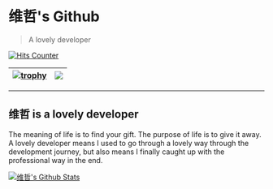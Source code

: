 # 维哲's Github

> A lovely developer

[![Hits Counter](https://hits.seeyoufarm.com/api/count/incr/badge.svg?url=https%3A%2F%2Fgithub.com%2FRoniaWZ&count_bg=%2379C83D&title_bg=%23555555&icon=&icon_color=%23E7E7E7&title=visits&edge_flat=true)](https://hits.seeyoufarm.com)

| <a href="https://github.com/RoniaWZ" title="trophy"><img align="center" src="https://github-profile-trophy.vercel.app/?username=RoniaWZ&column=3&theme=gruvbox" alt="trophy" /></a> | <a href="https://github.com/RoniaWZ"><img align="center" src="https://github-readme-stats.vercel.app/api/top-langs/?username=RoniaWZ&layout=compact&theme=city_lights&hide_border=true" /></a> |
| ------------- | ------------- |

---

## 维哲 is a lovely developer

The meaning of life is to find your gift. The purpose of life is to give it away. A lovely developer means I used to go through a lovely way through the development journey, but also means I finally caught up with the professional way in the end.

[![维哲's Github Stats](https://github-readme-stats.vercel.app/api?username=RoniaWZ&count_private=true&theme=city_lights&show_icons=true)](https://github.com/RoniaWZ)
